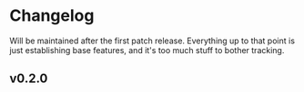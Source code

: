 # Changelog

Will be maintained after the first patch release. Everything up to that point is just establishing base features, and it's too much stuff to bother tracking.

## v0.2.0
